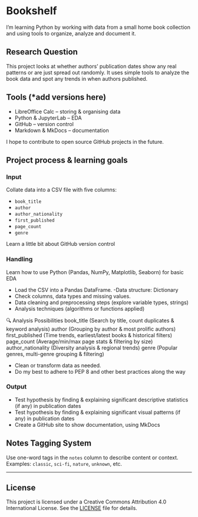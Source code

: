 # Bookshelf

I’m learning Python by working with data from a small home book collection and using tools to organize, analyze and document it.

## Research Question

This project looks at whether authors’ publication dates show any real patterns or are just spread out randomly. It uses simple tools to analyze the book data and spot any trends in when authors published.

## Tools (*add versions here)
- LibreOffice Calc – storing & organising data  
- Python & JupyterLab – EDA
- GitHub – version control  
- Markdown & MkDocs – documentation  

I hope to contribute to open source GitHub projects in the future.

## Project process & learning goals

### Input
Collate data into a CSV file with five columns:  
   - `book_title`  
   - `author`
   - `author_nationality`  
   - `first_published`  
   - `page_count`  
   - `genre`

Learn a little bit about GitHub version control

### Handling
Learn how to use Python (Pandas, NumPy, Matplotlib, Seaborn) for basic EDA 
   - Load the CSV into a Pandas DataFrame.
-Data structure: Dictionary
   - Check columns, data types and missing values.
   - Data cleaning and preprocessing steps (explore variable types, strings)
   - Analysis techniques (algorithms or functions applied)

🔍 Analysis Possibilities
book_title (Search by title, count duplicates & keyword analysis)
author (Grouping by author & most prolific authors)
first_published (Time trends, earliest/latest books & historical filters)
page_count (Average/min/max page stats & filtering by size)
author_nationality (Diversity analysis & regional trends)
genre (Popular genres, multi-genre grouping & filtering)

   - Clean or transform data as needed.
   - Do my best to adhere to PEP 8 and other best practices along the way

### Output
   - Test hypothesis by finding & explaining significant descriptive statistics (if any) in publication dates
   - Test hypothesis by finding & explaining significant visual patterns (if any) in publication dates
   - Create a GitHub site to show documentation, using MkDocs

## Notes Tagging System

Use one-word tags in the `notes` column to describe content or context. Examples: `classic`, `sci-fi`, `nature`, `unknown`, etc.

---

## License

This project is licensed under a Creative Commons Attribution 4.0 International License. See the [LICENSE](LICENSE) file for details.
